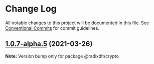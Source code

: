# Change Log

All notable changes to this project will be documented in this file.
See [Conventional Commits](https://conventionalcommits.org) for commit guidelines.

## [1.0.7-alpha.5](https://github.com/radixdlt/radixdlt-javascript/compare/@radixdlt/crypto@1.0.7-alpha.1...@radixdlt/crypto@1.0.7-alpha.5) (2021-03-26)

**Note:** Version bump only for package @radixdlt/crypto
